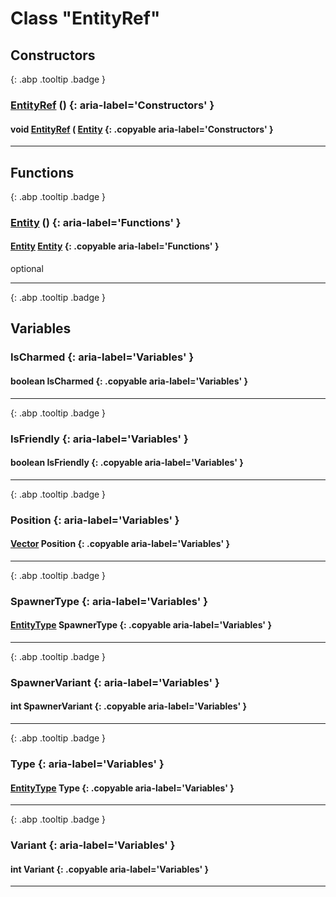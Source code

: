 # Class "EntityRef"
## Constructors
[ ](#){: .abp .tooltip .badge }
### [EntityRef](../EntityRef) () {: aria-label='Constructors' }
#### void [EntityRef](../EntityRef) ( [Entity](../Entity ) {: .copyable aria-label='Constructors' }

___ 
## Functions
[ ](#){: .abp .tooltip .badge }
### [Entity](../Entity) () {: aria-label='Functions' }
#### [Entity](../Entity) [Entity](../Entity)  {: .copyable aria-label='Functions' }
optional 
___ 
[ ](#){: .abp .tooltip .badge }
## Variables
### IsCharmed {: aria-label='Variables' }
#### boolean IsCharmed  {: .copyable aria-label='Variables' }

___ 
[ ](#){: .abp .tooltip .badge }
### IsFriendly {: aria-label='Variables' }
#### boolean IsFriendly  {: .copyable aria-label='Variables' }

___ 
[ ](#){: .abp .tooltip .badge }
### Position {: aria-label='Variables' }
#### [Vector](../Vector) Position  {: .copyable aria-label='Variables' }

___ 
[ ](#){: .abp .tooltip .badge }
### SpawnerType {: aria-label='Variables' }
#### [EntityType](../enums/EntityType) SpawnerType  {: .copyable aria-label='Variables' }

___ 
[ ](#){: .abp .tooltip .badge }
### SpawnerVariant {: aria-label='Variables' }
#### int SpawnerVariant  {: .copyable aria-label='Variables' }

___ 
[ ](#){: .abp .tooltip .badge }
### Type {: aria-label='Variables' }
#### [EntityType](../enums/EntityType) Type  {: .copyable aria-label='Variables' }

___ 
[ ](#){: .abp .tooltip .badge }
### Variant {: aria-label='Variables' }
#### int Variant  {: .copyable aria-label='Variables' }

___ 
